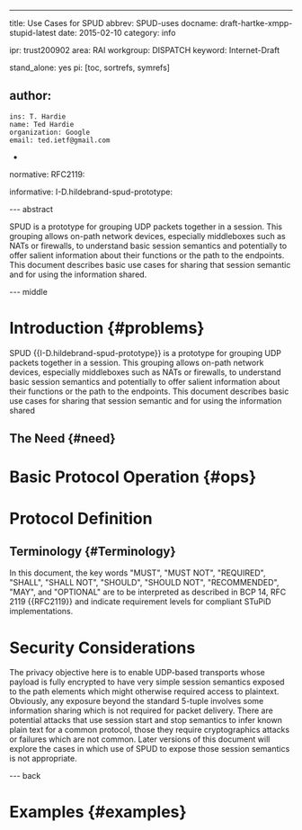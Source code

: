 ---
title: Use Cases for SPUD
abbrev: SPUD-uses
docname: draft-hartke-xmpp-stupid-latest
date: 2015-02-10
category: info

ipr: trust200902
area: RAI
workgroup: DISPATCH
keyword: Internet-Draft

stand_alone: yes
pi: [toc, sortrefs, symrefs]

author:
 -
    ins: T. Hardie
    name: Ted Hardie
    organization: Google
    email: ted.ietf@gmail.com
 -

normative:
  RFC2119:


informative:
  I-D.hildebrand-spud-prototype:




--- abstract

SPUD is a prototype for grouping UDP packets together in a session.
This grouping allows on-path network devices, especially middleboxes 
such as NATs or firewalls, to understand basic session semantics
and potentially to offer salient information about their functions
or the path to the endpoints.  This document describes basic
use cases for sharing that session semantic and for using the
information shared.



--- middle

Introduction        {#problems}
============

SPUD
{{I-D.hildebrand-spud-prototype}}
is a prototype for grouping UDP packets together in a session.
This grouping allows on-path network devices, especially middleboxes 
such as NATs or firewalls, to understand basic session semantics
and potentially to offer salient information about their functions
or the path to the endpoints.  This document describes basic
use cases for sharing that session semantic and for using the
information shared



The Need    {#need}
----------------------------



Basic Protocol Operation   {#ops}
========================



Protocol Definition
===================

Terminology          {#Terminology}
-----------
In this document, the key words "MUST", "MUST NOT", "REQUIRED",
"SHALL", "SHALL NOT", "SHOULD", "SHOULD NOT", "RECOMMENDED", "MAY",
and "OPTIONAL" are to be interpreted as described in BCP 14, RFC 2119
{{RFC2119}} and indicate requirement levels for compliant STuPiD
implementations.





Security Considerations
=======================

The privacy objective here is to enable UDP-based transports
whose payload is fully encrypted to have very simple session
semantics exposed to the path elements which might otherwise
required access to plaintext.  Obviously, any exposure beyond
the standard 5-tuple involves some information sharing which
is not required for packet delivery.  There are potential
attacks that use session start and stop semantics to infer
known plain text for a common protocol, those they require
cryptographics attacks or failures which are not common.
Later versions of this document will explore the cases in
which use of SPUD to expose those session semantics is not
appropriate.


--- back


Examples  {#examples}
========


